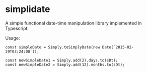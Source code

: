 # simplidate
A simple functional date-time manipulation library implemented in Typescript.

Usage:

```
const simpleDate = Simply.toSimplyDate(new Date(`2015-02-29T03:24:00`));

```
```
const newSimpleDate1 = Simply.add(2).days.to(sDt);
const newSimpleDate2 = Simply.add(12).months.to(sDt);
```
